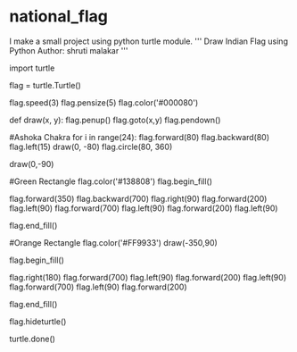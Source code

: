 # national_flag
I make a small project using python turtle module.
'''
Draw Indian Flag using Python
Author: shruti malakar
'''

import turtle

flag = turtle.Turtle()

flag.speed(3)
flag.pensize(5)
flag.color('#000080')

def draw(x, y):
    flag.penup()
    flag.goto(x,y)
    flag.pendown()


#Ashoka Chakra
for i in range(24):
    flag.forward(80)
    flag.backward(80)
    flag.left(15)
draw(0, -80)
flag.circle(80, 360)

draw(0,-90)

#Green Rectangle
flag.color('#138808')
flag.begin_fill()

flag.forward(350)
flag.backward(700)
flag.right(90)
flag.forward(200)
flag.left(90)
flag.forward(700)
flag.left(90)
flag.forward(200)
flag.left(90)

flag.end_fill()


#Orange Rectangle
flag.color('#FF9933')
draw(-350,90)

flag.begin_fill()

flag.right(180)
flag.forward(700)
flag.left(90)
flag.forward(200)
flag.left(90)
flag.forward(700)
flag.left(90)
flag.forward(200)

flag.end_fill()

flag.hideturtle()

turtle.done()

